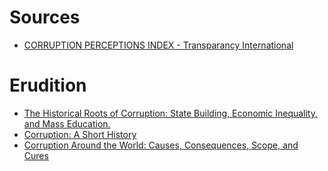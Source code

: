 # Sources
- [CORRUPTION PERCEPTIONS INDEX - Transparancy International](https://www.transparency.org/en/cpi/2020/index/nzl)
# Erudition
- [The Historical Roots of Corruption: State Building, Economic Inequality, and Mass Education.](https://www.againstcorruption.eu/wp-content/uploads/2015/05/historicalrootscorruption-september-2014.pdf)
- [Corruption: A Short History](https://www.brookings.edu/wp-content/uploads/2016/07/chapter-one_-corruption-sh-9780815727910.pdf)
- [Corruption Around the World: Causes, Consequences, Scope, and Cures](https://www.imf.org/external/pubs/ft/wp/wp9863.pdf)